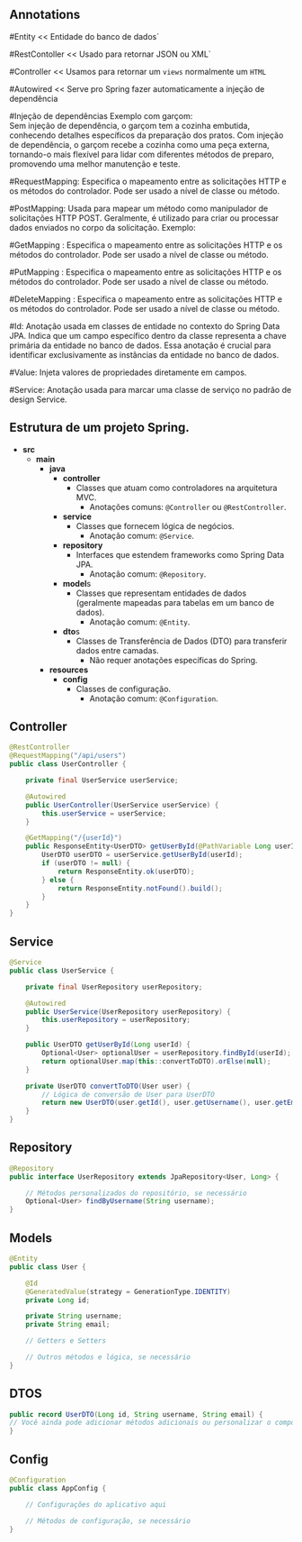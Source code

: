 ## Annotations

#Entity   << Entidade do banco de dados`

#RestContoller << Usado para retornar JSON ou XML`

#Controller <<  Usamos para retornar um `views`  normalmente um `HTML`

#Autowired << Serve pro Spring fazer automaticamente  a injeção de dependência 

#Injeção de dependências Exemplo com garçom:  
Sem injeção de dependência, o garçom tem a cozinha embutida, conhecendo detalhes específicos da preparação dos pratos. Com injeção de dependência, o garçom recebe a cozinha como uma peça externa, tornando-o mais flexível para lidar com diferentes métodos de preparo, promovendo uma melhor manutenção e teste.

#RequestMapping: Especifica o mapeamento entre as solicitações HTTP e os métodos do controlador. Pode ser usado a nível de classe ou método.

#PostMapping: Usada para mapear um método como manipulador de solicitações HTTP POST. Geralmente, é utilizado para criar ou processar dados enviados no corpo da solicitação. Exemplo:

#GetMapping : Especifica o mapeamento entre as solicitações HTTP e os métodos do controlador. Pode ser usado a nível de classe ou método.

#PutMapping : Especifica o mapeamento entre as solicitações HTTP e os métodos do controlador. Pode ser usado a nível de classe ou método.

#DeleteMapping : Especifica o mapeamento entre as solicitações HTTP e os métodos do controlador. Pode ser usado a nível de classe ou método.

#Id: Anotação usada em classes de entidade no contexto do Spring Data JPA. Indica que um campo específico dentro da classe representa a chave primária da entidade no banco de dados. Essa anotação é crucial para identificar exclusivamente as instâncias da entidade no banco de dados. 

#Value: Injeta valores de propriedades diretamente em campos.

#Service: Anotação usada para marcar uma classe de serviço no padrão de design Service.

## Estrutura de um projeto Spring.
- **src**
  - **main**
    - **java**
      - **controller**
        - Classes que atuam como controladores na arquitetura MVC.
          - Anotações comuns: `@Controller` ou `@RestController`.
      - **service**
        - Classes que fornecem lógica de negócios.
          - Anotação comum: `@Service`.
      - **repository**
        - Interfaces que estendem frameworks como Spring Data JPA.
          - Anotação comum: `@Repository`.
      - **model**s
        - Classes que representam entidades de dados (geralmente mapeadas para tabelas em um banco de dados).
          - Anotação comum: `@Entity`.
      - **dto**s
        - Classes de Transferência de Dados (DTO) para transferir dados entre camadas.
          - Não requer anotações específicas do Spring.
    - **resources**
      - **config**
        - Classes de configuração.
          - Anotação comum: `@Configuration`.

## Controller
```java
@RestController
@RequestMapping("/api/users")
public class UserController {

    private final UserService userService;

    @Autowired
    public UserController(UserService userService) {
        this.userService = userService;
    }

    @GetMapping("/{userId}")
    public ResponseEntity<UserDTO> getUserById(@PathVariable Long userId) {
        UserDTO userDTO = userService.getUserById(userId);
        if (userDTO != null) {
            return ResponseEntity.ok(userDTO);
        } else {
            return ResponseEntity.notFound().build();
        }
    }
}
```

## Service 
```java
@Service
public class UserService {

    private final UserRepository userRepository;

    @Autowired
    public UserService(UserRepository userRepository) {
        this.userRepository = userRepository;
    }

    public UserDTO getUserById(Long userId) {
        Optional<User> optionalUser = userRepository.findById(userId);
        return optionalUser.map(this::convertToDTO).orElse(null);
    }

    private UserDTO convertToDTO(User user) {
        // Lógica de conversão de User para UserDTO
        return new UserDTO(user.getId(), user.getUsername(), user.getEmail());
    }
}
```

## Repository
```java
@Repository
public interface UserRepository extends JpaRepository<User, Long> {

    // Métodos personalizados do repositório, se necessário
    Optional<User> findByUsername(String username);
}
```

## Models
```java
@Entity
public class User {

    @Id
    @GeneratedValue(strategy = GenerationType.IDENTITY)
    private Long id;

    private String username;
    private String email;

    // Getters e Setters

    // Outros métodos e lógica, se necessário
}
```

## DTOS
```java
public record UserDTO(Long id, String username, String email) {
// Você ainda pode adicionar métodos adicionais ou personalizar o comportamento aqui
}

```
## Config
```java
@Configuration
public class AppConfig {

    // Configurações do aplicativo aqui

    // Métodos de configuração, se necessário
}
```
